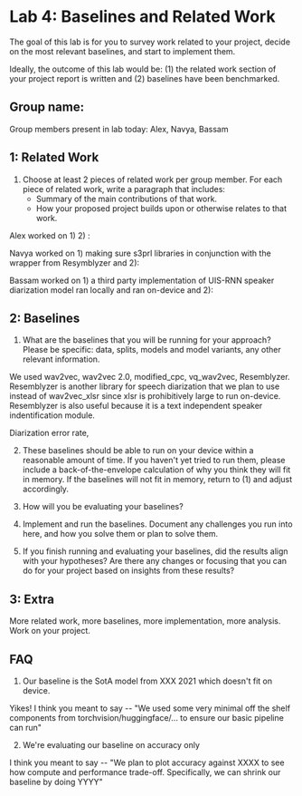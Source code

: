 Lab 4: Baselines and Related Work
===
The goal of this lab is for you to survey work related to your project, decide on the most relevant baselines, and start to implement them.

Ideally, the outcome of this lab would be: (1) the related work section of your project report is written and (2) baselines have been benchmarked.

Group name:
---
Group members present in lab today: Alex, Navya, Bassam

1: Related Work
----
1. Choose at least 2 pieces of related work per group member. For each piece of related work, write a paragraph that includes:
    - Summary of the main contributions of that work.
    - How your proposed project builds upon or otherwise relates to that work.


Alex worked on 1)  2) :



Navya worked on 1) making sure s3prl libraries in conjunction with the wrapper from Resymblyzer and 2):



Bassam worked on 1) a third party implementation of UIS-RNN speaker diarization model ran locally and ran on-device and 2):



2: Baselines
----
1. What are the baselines that you will be running for your approach? Please be specific: data, splits, models and model variants, any other relevant information.

We used wav2vec, wav2vec 2.0, modified_cpc, vq_wav2vec, Resemblyzer. Resemblyzer is another library for speech diarization that we plan to use instead of wav2vec_xlsr since xlsr is prohibitively large to run on-device. Resemblyzer is also useful because it is a text independent speaker indentification module.

Diarization error rate, 



2. These baselines should be able to run on your device within a reasonable amount of time. If you haven't yet tried to run them, please include a back-of-the-envelope calculation of why you think they will fit in memory. If the baselines will not fit in memory, return to (1) and adjust accordingly.



3. How will you be evaluating your baselines?



4. Implement and run the baselines. Document any challenges you run into here, and how you solve them or plan to solve 
them.


5. If you finish running and evaluating your baselines, did the results align with your hypotheses? Are there any changes or focusing that you can do for your project based on insights from these results?


3: Extra
----
More related work, more baselines, more implementation, more analysis. Work on your project.


FAQ
----
1. Our baseline is the SotA model from XXX 2021 which doesn't fit on device.

Yikes! I think you meant to say -- "We used some very minimal off the shelf components from torchvision/huggingface/... to ensure our basic pipeline can run"

2. We're evaluating our baseline on accuracy only

I think you meant to say -- "We plan to plot accuracy against XXXX to see how compute and performance trade-off. Specifically, we can shrink our baseline by doing YYYY"

